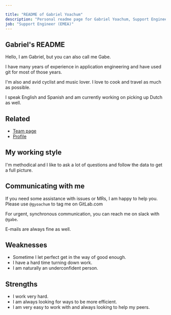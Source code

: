 ```yaml
---

title: "README of Gabriel Yoachum"
description: "Personal readme page for Gabriel Yoachum, Support Engineer, GitLab"
job: "Support Engineer (EMEA)"
---
```


## Gabriel's README


Hello, I am Gabriel, but you can also call me Gabe.

I have many years of experience in application engineering and have used git for most 
of those years.

I'm also and avid cyclist and music lover. I love to cook and travel as much as possible.

I speak English and Spanish and am currently working on picking up Dutch as well. 


## Related

* [Team page](https://about.gitlab.com/company/team/#gyoachum)
* [Profile](https://gitlab.com/gyoachum)

## My working style

I'm methodical and I like to ask a lot of questions and follow the data to get a full picture.

## Communicating with me

If you need some assistance with issues or MRs, I am happy to help you. Please use `@gyoachum` to tag me on GitLab.com

For urgent, synchronous communication, you can reach me on slack with `@gabe`. 

E-mails are always fine as well. 

## Weaknesses

* Sometime I let perfect get in the way of good enough. 
* I have a hard time turning down work.
* I am naturally an underconfident person. 

## Strengths

* I work very hard.
* I am always looking for ways to be more efficient.
* I am very easy to work with and always looking to help my peers. 
